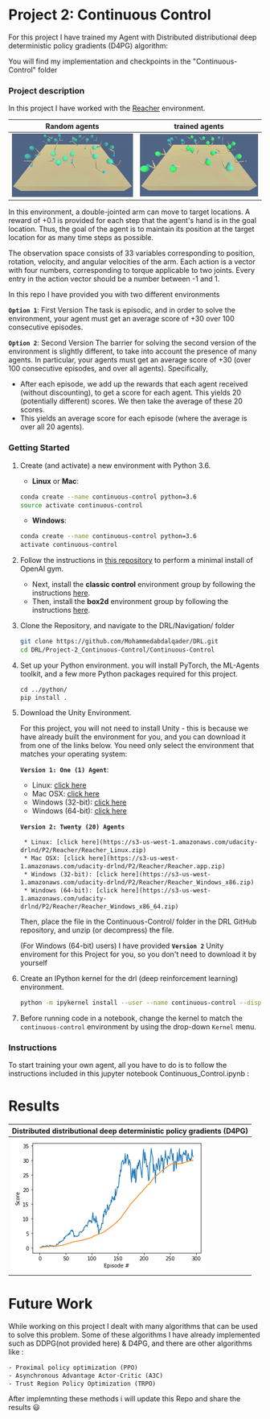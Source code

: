 [//]: # (Image References)

[random_agents]: Continuous-Control/images/random_agents.gif "RA"
[trained_agents]: Continuous-Control/images/trained_agents.gif "TA"
[result]: Continuous-Control/images/d4pg.png "D4PG"


# Project 2: Continuous Control

For this project I have trained my Agent with Distributed distributional deep deterministic policy gradients (D4PG) algorithm:

You will find my implementation and checkpoints in the "Continuous-Control" folder

### Project description
In this project I have worked with the [Reacher](https://github.com/Unity-Technologies/ml-agents/blob/master/docs/Learning-Environment-Examples.md#reacher) environment.

| Random agents| trained agents | 
| ---------- | ---------- |
|![RA][random_agents]|![TA][trained_agents] |

In this environment, a double-jointed arm can move to target locations. A reward of +0.1 is provided for each step that the agent's hand is in the goal location. 
Thus, the goal of the agent is to maintain its position at the target location for as many time steps as possible.

The observation space consists of 33 variables corresponding to position, rotation, velocity, and angular velocities of the arm. Each action is a vector with four numbers,
corresponding to torque applicable to two joints. Every entry in the action vector should be a number between -1 and 1.

In this repo I have provided you with two different environments

**`Option 1`**: First Version
The task is episodic, and in order to solve the environment, your agent must get an average score of +30 over 100 consecutive episodes.

**`Option 2`**: Second Version
The barrier for solving the second version of the environment is slightly different, to take into account the presence of many agents. In particular, your agents must get an average score of +30 (over 100 consecutive episodes, and over all agents). Specifically,

* After each episode, we add up the rewards that each agent received (without discounting), to get a score for each agent. This yields 20 (potentially different) scores. We then take the average of these 20 scores.
* This yields an average score for each episode (where the average is over all 20 agents).

### Getting Started

1. Create (and activate) a new environment with Python 3.6.

	- __Linux__ or __Mac__: 
	```bash
	conda create --name continuous-control python=3.6
	source activate continuous-control
	```
	- __Windows__: 
	```bash
	conda create --name continuous-control python=3.6 
	activate continuous-control
	```
	
2. Follow the instructions in [this repository](https://github.com/openai/gym) to perform a minimal install of OpenAI gym.  
	- Next, install the **classic control** environment group by following the instructions [here](https://github.com/openai/gym#classic-control).
	- Then, install the **box2d** environment group by following the instructions [here](https://github.com/openai/gym#box2d).
	
3. Clone the Repository, and navigate to the DRL/Navigation/  folder
    ```bash
    git clone https://github.com/Mohammedabdalqader/DRL.git
    cd DRL/Project-2_Continuous-Control/Continuous-Control
    ```
4. Set up your Python environment. 
    you will install PyTorch, the ML-Agents toolkit, and a few more Python packages required for this project.
    ```
    cd ../python/
    pip install .
    ```

5. Download the Unity Environment.

    For this project, you will not need to install Unity - this is because we have already built the environment for you, and you can  download it from one of the links below. You need only select the environment that matches your operating system:
	
    **`Version 1: One (1) Agent`**:
    
	* Linux: [click here](https://s3-us-west-1.amazonaws.com/udacity-drlnd/P2/Reacher/one_agent/Reacher_Linux.zip)
	* Mac OSX: [click here](https://s3-us-west-1.amazonaws.com/udacity-drlnd/P2/Reacher/one_agent/Reacher.app.zip)
	* Windows (32-bit): [click here](https://s3-us-west-1.amazonaws.com/udacity-drlnd/P2/Reacher/one_agent/Reacher_Windows_x86.zip)
	* Windows (64-bit): [click here](https://s3-us-west-1.amazonaws.com/udacity-drlnd/P2/Reacher/one_agent/Reacher_Windows_x86_64.zip)
		

	**`Version 2: Twenty (20) Agents`**
	
		* Linux: [click here](https://s3-us-west-1.amazonaws.com/udacity-drlnd/P2/Reacher/Reacher_Linux.zip)
		* Mac OSX: [click here](https://s3-us-west-1.amazonaws.com/udacity-drlnd/P2/Reacher/Reacher.app.zip)
		* Windows (32-bit): [click here](https://s3-us-west-1.amazonaws.com/udacity-drlnd/P2/Reacher/Reacher_Windows_x86.zip)
		* Windows (64-bit): [click here](https://s3-us-west-1.amazonaws.com/udacity-drlnd/P2/Reacher/Reacher_Windows_x86_64.zip)
		
	Then, place the file in the Continuous-Control/ folder in the DRL GitHub repository, and unzip (or decompress) the file.
		
    (For Windows (64-bit) users) I have provided **`Version 2`** Unity enviroment for this Project for you, so you don't need to download it by yourself 


6. Create an IPython kernel for the drl (deep reinforcement learning) environment.
    ```bash
    python -m ipykernel install --user --name continuous-control --display-name "continuous-control"
    ```

7. Before running code in a notebook, change the kernel to match the `continuous-control` environment by using the drop-down `Kernel` menu. 


### Instructions

To start training your own agent, all you have to do is to follow the instructions included in this jupyter notebook Continuous_Control.ipynb :

# Results
| Distributed distributional deep deterministic policy gradients (D4PG) |
| ---------- |
|![D4PG][result]|

# Future Work

While working on this project I dealt with many algorithms that can be used to solve this problem. Some of these algorithms I have already implemented such as DDPG(not provided here) & D4PG, and there are other algorithms like :

	- Proximal policy optimization (PPO) 
	- Asynchronous Advantage Actor-Critic (A3C)
	- Trust Region Policy Optimization (TRPO)
	
After implemnting these methods i will update this Repo and share the results :smiley:	
	

